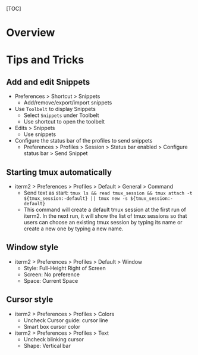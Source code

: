 [TOC]

# Overview

# Tips and Tricks

## Add and edit Snippets

- Preferences > Shortcut > Snippets
    + Add/remove/export/import snippets
- Use `Toolbelt` to display Snippets
    + Select `Snippets` under Toolbelt
    + Use shortcut to open the toolbelt
- Edits > Snippets
    + Use snippets
- Configure the status bar of the profiles to send snippets
    + Preferences > Profiles > Session > Status bar enabled > Configure status bar > Send Snippet

## Starting tmux automatically

- iterm2 > Preferences > Profiles > Default > General > Command
    + Send text as start: `tmux ls && read tmux_session && tmux attach -t ${tmux_session:-default} || tmux new -s ${tmux_session:-default}`
    + This command will create a default tmux session at the first run
      of iterm2. In the next run, it will show the list of tmux sessions
      so that users can choose an existing tmux session by typing its
      name or create a new one by typing a new name.

## Window style

- iterm2 > Preferences > Profiles > Default > Window
    + Style: Full-Height Right of Screen
    + Screen: No preference
    + Space: Current Space

## Cursor style

- iterm2 > Preferences > Profiles > Colors
    + Uncheck Cursor guide: cursor line
    + Smart box cursor color
- iterm2 > Preferences > Profiles > Text
    + Uncheck blinking cursor
    + Shape: Vertical bar
